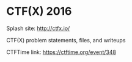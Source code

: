 # CTF(X) 2016
Splash site: http://ctfx.io/

CTF(X) problem statements, files, and writeups


CTFTime link: https://ctftime.org/event/348
